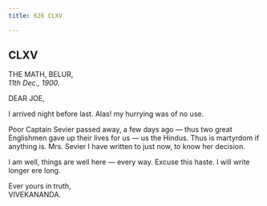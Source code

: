 ```yaml
---
title: 626 CLXV

---
```

  

  


## CLXV

THE MATH, BELUR,  
*11th Dec., 1900.*

DEAR JOE,

I arrived night before last. Alas! my hurrying was of no use.

Poor Captain Sevier passed away, a few days ago — thus two great
Englishmen gave up their lives for us — us the Hindus. Thus is martyrdom
if anything is. Mrs. Sevier I have written to just now, to know her
decision.

I am well, things are well here — every way. Excuse this haste. I will
write longer ere long.

Ever yours in truth,  
VIVEKANANDA.